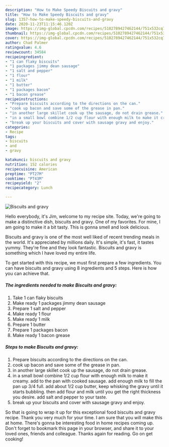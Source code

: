 ```yaml
---
description: "How to Make Speedy Biscuits and gravy"
title: "How to Make Speedy Biscuits and gravy"
slug: 1357-how-to-make-speedy-biscuits-and-gravy
date: 2020-11-23T11:15:46.120Z
image: https://img-global.cpcdn.com/recipes/5102789427462144/751x532cq70/biscuits-and-gravy-recipe-main-photo.jpg
thumbnail: https://img-global.cpcdn.com/recipes/5102789427462144/751x532cq70/biscuits-and-gravy-recipe-main-photo.jpg
cover: https://img-global.cpcdn.com/recipes/5102789427462144/751x532cq70/biscuits-and-gravy-recipe-main-photo.jpg
author: Chad Palmer
ratingvalue: 4.6
reviewcount: 34584
recipeingredient:
- "1 can flaky biscuits"
- "1 packages jimmy dean sausage"
- "1 salt and pepper"
- "1 flour"
- "1 milk"
- "1 butter"
- "1 packages bacon"
- "1 bacon grease"
recipeinstructions:
- "Prepare biscuits according to the directions on the can."
- "cook up bacon and save some of the grease in pan."
- "in another large skillet cook up the sausage, do not drain grease."
- "in a small bowl combine 1/2 cup flour with enough milk to make it creamy. add to the pan with cooked sausage. add enough milk to fill the pan up 3/4 full. add about 1/2 cup butter, keep whisking the gravy until it starts bubbling. then add flour and milk until you get the right thickness you desire. add salt and pepper to your taste."
- "break up your biscuits and cover with sausage gravy and enjoy."
categories:
- Recipe
tags:
- biscuits
- and
- gravy

katakunci: biscuits and gravy 
nutrition: 152 calories
recipecuisine: American
preptime: "PT27M"
cooktime: "PT43M"
recipeyield: "2"
recipecategory: Lunch

---
```



![Biscuits and gravy](https://img-global.cpcdn.com/recipes/5102789427462144/751x532cq70/biscuits-and-gravy-recipe-main-photo.jpg)

Hello everybody, it's Jim, welcome to my recipe site. Today, we're going to make a distinctive dish, biscuits and gravy. One of my favorites. For mine, I am going to make it a bit tasty. This is gonna smell and look delicious.



Biscuits and gravy is one of the most well liked of recent trending meals in the world. It's appreciated by millions daily. It's simple, it's fast, it tastes yummy. They're fine and they look fantastic. Biscuits and gravy is something which I have loved my entire life.


To get started with this recipe, we must first prepare a few ingredients. You can have biscuits and gravy using 8 ingredients and 5 steps. Here is how you can achieve that.

<!--inarticleads1-->

##### The ingredients needed to make Biscuits and gravy:

1. Take 1 can flaky biscuits
1. Make ready 1 packages jimmy dean sausage
1. Prepare 1 salt and pepper
1. Make ready 1 flour
1. Make ready 1 milk
1. Prepare 1 butter
1. Prepare 1 packages bacon
1. Make ready 1 bacon grease




<!--inarticleads2-->

##### Steps to make Biscuits and gravy:

1. Prepare biscuits according to the directions on the can.
1. cook up bacon and save some of the grease in pan.
1. in another large skillet cook up the sausage, do not drain grease.
1. in a small bowl combine 1/2 cup flour with enough milk to make it creamy. add to the pan with cooked sausage. add enough milk to fill the pan up 3/4 full. add about 1/2 cup butter, keep whisking the gravy until it starts bubbling. then add flour and milk until you get the right thickness you desire. add salt and pepper to your taste.
1. break up your biscuits and cover with sausage gravy and enjoy.




So that is going to wrap it up for this exceptional food biscuits and gravy recipe. Thank you very much for your time. I am sure that you will make this at home. There's gonna be interesting food in home recipes coming up. Don't forget to bookmark this page in your browser, and share it to your loved ones, friends and colleague. Thanks again for reading. Go on get cooking!

